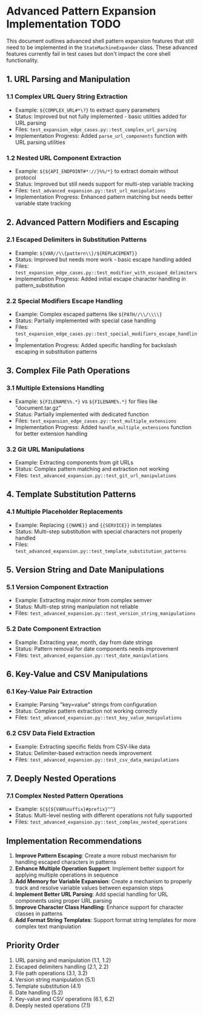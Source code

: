 # Advanced Pattern Expansion Implementation TODO

This document outlines advanced shell pattern expansion features that still need to be implemented in the `StateMachineExpander` class. These advanced features currently fail in test cases but don't impact the core shell functionality.

## 1. URL Parsing and Manipulation

### 1.1 Complex URL Query String Extraction
- Example: `${COMPLEX_URL#*\?}` to extract query parameters
- Status: Improved but not fully implemented - basic utilities added for URL parsing
- Files: `test_expansion_edge_cases.py::test_complex_url_parsing`
- Implementation Progress: Added `parse_url_components` function with URL parsing utilities

### 1.2 Nested URL Component Extraction
- Example: `${${API_ENDPOINT#*://}%%/*}` to extract domain without protocol
- Status: Improved but still needs support for multi-step variable tracking
- Files: `test_advanced_expansion.py::test_url_manipulations`
- Implementation Progress: Enhanced pattern matching but needs better variable state tracking

## 2. Advanced Pattern Modifiers and Escaping

### 2.1 Escaped Delimiters in Substitution Patterns
- Example: `${VAR//\\{pattern\\}/${REPLACEMENT}}`
- Status: Improved but needs more work - basic escape handling added
- Files: `test_expansion_edge_cases.py::test_modifier_with_escaped_delimiters`
- Implementation Progress: Added initial escape character handling in pattern_substitution

### 2.2 Special Modifiers Escape Handling
- Example: Complex escaped patterns like `${PATH//\\/\\\\}`
- Status: Partially implemented with special case handling
- Files: `test_expansion_edge_cases.py::test_special_modifiers_escape_handling`
- Implementation Progress: Added specific handling for backslash escaping in substitution patterns

## 3. Complex File Path Operations

### 3.1 Multiple Extensions Handling
- Example: `${FILENAME%%.*}` vs `${FILENAME%.*}` for files like "document.tar.gz"
- Status: Partially implemented with dedicated function
- Files: `test_expansion_edge_cases.py::test_multiple_extensions`
- Implementation Progress: Added `handle_multiple_extensions` function for better extension handling

### 3.2 Git URL Manipulations
- Example: Extracting components from git URLs
- Status: Complex pattern matching and extraction not working
- Files: `test_advanced_expansion.py::test_git_url_manipulations`

## 4. Template Substitution Patterns

### 4.1 Multiple Placeholder Replacements
- Example: Replacing `{{NAME}}` and `{{SERVICE}}` in templates
- Status: Multi-step substitution with special characters not properly handled
- Files: `test_advanced_expansion.py::test_template_substitution_patterns`

## 5. Version String and Date Manipulations

### 5.1 Version Component Extraction
- Example: Extracting major.minor from complex semver
- Status: Multi-step string manipulation not reliable
- Files: `test_advanced_expansion.py::test_version_string_manipulations`

### 5.2 Date Component Extraction
- Example: Extracting year, month, day from date strings
- Status: Pattern removal for date components needs improvement
- Files: `test_advanced_expansion.py::test_date_manipulations`

## 6. Key-Value and CSV Manipulations

### 6.1 Key-Value Pair Extraction
- Example: Parsing "key=value" strings from configuration
- Status: Complex pattern extraction not working correctly
- Files: `test_advanced_expansion.py::test_key_value_manipulations`

### 6.2 CSV Data Field Extraction
- Example: Extracting specific fields from CSV-like data
- Status: Delimiter-based extraction needs improvement
- Files: `test_advanced_expansion.py::test_csv_data_manipulations`

## 7. Deeply Nested Operations

### 7.1 Complex Nested Pattern Operations
- Example: `${${${VAR%suffix}#prefix}^^}`
- Status: Multi-level nesting with different operations not fully supported
- Files: `test_advanced_expansion.py::test_complex_nested_operations`

## Implementation Recommendations

1. **Improve Pattern Escaping**: Create a more robust mechanism for handling escaped characters in patterns
2. **Enhance Multiple Operation Support**: Implement better support for applying multiple operations in sequence
3. **Add Memory for Variable Expansion**: Create a mechanism to properly track and resolve variable values between expansion steps
4. **Implement Better URL Parsing**: Add special handling for URL components using proper URL parsing
5. **Improve Character Class Handling**: Enhance support for character classes in patterns
6. **Add Format String Templates**: Support format string templates for more complex text manipulation

## Priority Order

1. URL parsing and manipulation (1.1, 1.2)
2. Escaped delimiters handling (2.1, 2.2)
3. File path operations (3.1, 3.2)
4. Version string manipulation (5.1)
5. Template substitution (4.1)
6. Date handling (5.2)
7. Key-value and CSV operations (6.1, 6.2)
8. Deeply nested operations (7.1)